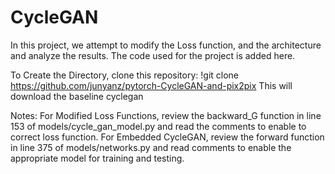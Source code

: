 # CycleGAN
In this project, we attempt to modify the Loss function, and the architecture and analyze the results.
The code used for the project is added here.

To Create the Directory, clone this repository:
!git clone https://github.com/junyanz/pytorch-CycleGAN-and-pix2pix
This will download the baseline cyclegan

Notes:
For Modified Loss Functions, review the backward_G function in line 153 of models/cycle_gan_model.py and read the comments to enable to correct loss function.
For Embedded CycleGAN, review the forward function in line 375 of models/networks.py and read comments to enable the appropriate model for training and testing.

